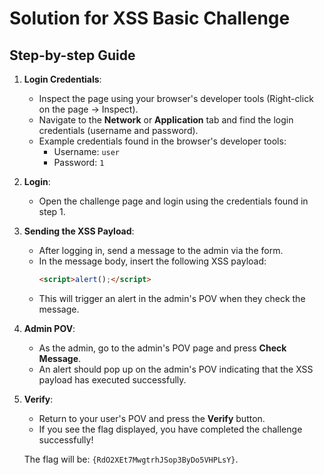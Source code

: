 # Solution for XSS Basic Challenge

## Step-by-step Guide

1. **Login Credentials**:
   - Inspect the page using your browser's developer tools (Right-click on the page → Inspect).
   - Navigate to the **Network** or **Application** tab and find the login credentials (username and password).
   - Example credentials found in the browser's developer tools:
     - Username: `user`
     - Password: `1`

2. **Login**:
   - Open the challenge page and login using the credentials found in step 1.

3. **Sending the XSS Payload**:
   - After logging in, send a message to the admin via the form.
   - In the message body, insert the following XSS payload:
     ```html
     <script>alert();</script>
     ```
   - This will trigger an alert in the admin's POV when they check the message.

4. **Admin POV**:
   - As the admin, go to the admin's POV page and press **Check Message**.
   - An alert should pop up on the admin's POV indicating that the XSS payload has executed successfully.

5. **Verify**:
   - Return to your user's POV and press the **Verify** button.
   - If you see the flag displayed, you have completed the challenge successfully!
   
   The flag will be: `{RdO2XEt7MwgtrhJSop3ByDo5VHPLsY}`.
